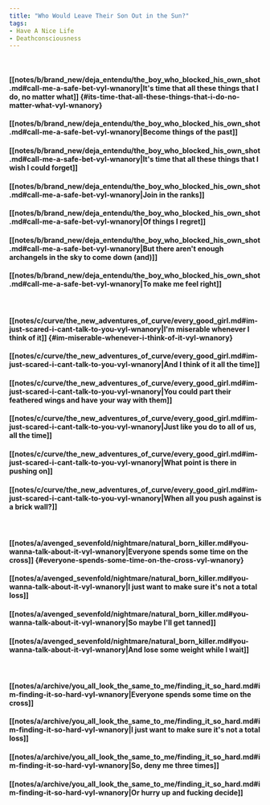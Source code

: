 ```yaml
---
title: "Who Would Leave Their Son Out in the Sun?"
tags:
- Have A Nice Life
- Deathconsciousness
---
```

&nbsp;
#### [[notes/b/brand_new/deja_entendu/the_boy_who_blocked_his_own_shot.md#call-me-a-safe-bet-vyl-wnanory|It's time that all these things that I do, no matter what]] {#its-time-that-all-these-things-that-i-do-no-matter-what-vyl-wnanory}
#### [[notes/b/brand_new/deja_entendu/the_boy_who_blocked_his_own_shot.md#call-me-a-safe-bet-vyl-wnanory|Become things of the past]]
#### [[notes/b/brand_new/deja_entendu/the_boy_who_blocked_his_own_shot.md#call-me-a-safe-bet-vyl-wnanory|It's time that all these things that I wish I could forget]]
#### [[notes/b/brand_new/deja_entendu/the_boy_who_blocked_his_own_shot.md#call-me-a-safe-bet-vyl-wnanory|Join in the ranks]]
#### [[notes/b/brand_new/deja_entendu/the_boy_who_blocked_his_own_shot.md#call-me-a-safe-bet-vyl-wnanory|Of things I regret]]
#### [[notes/b/brand_new/deja_entendu/the_boy_who_blocked_his_own_shot.md#call-me-a-safe-bet-vyl-wnanory|But there aren't enough archangels in the sky to come down (and)]]
#### [[notes/b/brand_new/deja_entendu/the_boy_who_blocked_his_own_shot.md#call-me-a-safe-bet-vyl-wnanory|To make me feel right]]
&nbsp;
#### [[notes/c/curve/the_new_adventures_of_curve/every_good_girl.md#im-just-scared-i-cant-talk-to-you-vyl-wnanory|I'm miserable whenever I think of it]] {#im-miserable-whenever-i-think-of-it-vyl-wnanory}
#### [[notes/c/curve/the_new_adventures_of_curve/every_good_girl.md#im-just-scared-i-cant-talk-to-you-vyl-wnanory|And I think of it all the time]]
#### [[notes/c/curve/the_new_adventures_of_curve/every_good_girl.md#im-just-scared-i-cant-talk-to-you-vyl-wnanory|You could part their feathered wings and have your way with them]]
#### [[notes/c/curve/the_new_adventures_of_curve/every_good_girl.md#im-just-scared-i-cant-talk-to-you-vyl-wnanory|Just like you do to all of us, all the time]]
#### [[notes/c/curve/the_new_adventures_of_curve/every_good_girl.md#im-just-scared-i-cant-talk-to-you-vyl-wnanory|What point is there in pushing on]]
#### [[notes/c/curve/the_new_adventures_of_curve/every_good_girl.md#im-just-scared-i-cant-talk-to-you-vyl-wnanory|When all you push against is a brick wall?]]
&nbsp;
#### [[notes/a/avenged_sevenfold/nightmare/natural_born_killer.md#you-wanna-talk-about-it-vyl-wnanory|Everyone spends some time on the cross]] {#everyone-spends-some-time-on-the-cross-vyl-wnanory}
#### [[notes/a/avenged_sevenfold/nightmare/natural_born_killer.md#you-wanna-talk-about-it-vyl-wnanory|I just want to make sure it's not a total loss]]
#### [[notes/a/avenged_sevenfold/nightmare/natural_born_killer.md#you-wanna-talk-about-it-vyl-wnanory|So maybe I'll get tanned]]
#### [[notes/a/avenged_sevenfold/nightmare/natural_born_killer.md#you-wanna-talk-about-it-vyl-wnanory|And lose some weight while I wait]]
&nbsp;
#### [[notes/a/archive/you_all_look_the_same_to_me/finding_it_so_hard.md#im-finding-it-so-hard-vyl-wnanory|Everyone spends some time on the cross]]
#### [[notes/a/archive/you_all_look_the_same_to_me/finding_it_so_hard.md#im-finding-it-so-hard-vyl-wnanory|I just want to make sure it's not a total loss]]
#### [[notes/a/archive/you_all_look_the_same_to_me/finding_it_so_hard.md#im-finding-it-so-hard-vyl-wnanory|So, deny me three times]]
#### [[notes/a/archive/you_all_look_the_same_to_me/finding_it_so_hard.md#im-finding-it-so-hard-vyl-wnanory|Or hurry up and fucking decide]]
